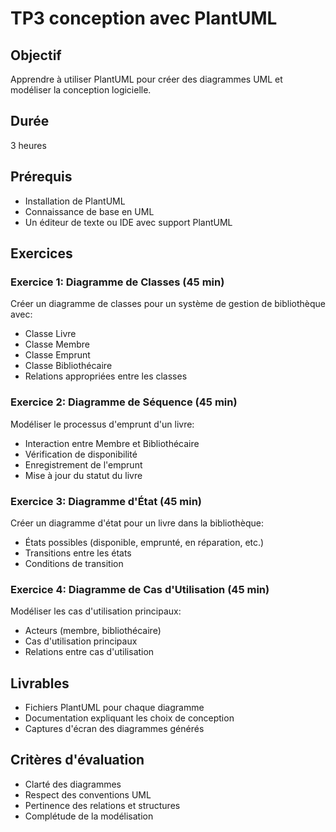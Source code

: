 # TP3 conception avec PlantUML

## Objectif

Apprendre à utiliser PlantUML pour créer des diagrammes UML et modéliser la conception logicielle.

## Durée

3 heures

## Prérequis

- Installation de PlantUML
- Connaissance de base en UML
- Un éditeur de texte ou IDE avec support PlantUML

## Exercices

### Exercice 1: Diagramme de Classes (45 min)

Créer un diagramme de classes pour un système de gestion de bibliothèque avec:

- Classe Livre
- Classe Membre
- Classe Emprunt
- Classe Bibliothécaire
- Relations appropriées entre les classes

### Exercice 2: Diagramme de Séquence (45 min)

Modéliser le processus d'emprunt d'un livre:

- Interaction entre Membre et Bibliothécaire
- Vérification de disponibilité
- Enregistrement de l'emprunt
- Mise à jour du statut du livre

### Exercice 3: Diagramme d'État (45 min)

Créer un diagramme d'état pour un livre dans la bibliothèque:

- États possibles (disponible, emprunté, en réparation, etc.)
- Transitions entre les états
- Conditions de transition

### Exercice 4: Diagramme de Cas d'Utilisation (45 min)

Modéliser les cas d'utilisation principaux:

- Acteurs (membre, bibliothécaire)
- Cas d'utilisation principaux
- Relations entre cas d'utilisation

## Livrables

- Fichiers PlantUML pour chaque diagramme
- Documentation expliquant les choix de conception
- Captures d'écran des diagrammes générés

## Critères d'évaluation

- Clarté des diagrammes
- Respect des conventions UML
- Pertinence des relations et structures
- Complétude de la modélisation
